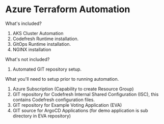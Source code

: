 # Azure Terraform Automation

What's included?

1. AKS Cluster Automation
1. Codefresh Runtime installation.
1. GitOps Runtime installation.
1. NGINX installation

What's not included?

1. Automated GIT repository setup.

What you'll need to setup prior to running automation.

1. Azure Subscription (Capability to create Resource Group)
1. GIT repository for Codefresh Internal Shared Configuration (ISC), this contains Codefresh configuration files.
1. GIT repository for Example Voting Application (EVA)
1. GIT source for ArgoCD Applications (for demo application is sub directory in EVA repository)